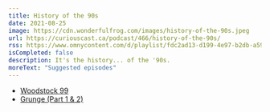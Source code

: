 ```yaml
---
title: History of the 90s
date: 2021-08-25
image: https://cdn.wonderfulfrog.com/images/history-of-the-90s.jpeg
url: https://curiouscast.ca/podcast/466/history-of-the-90s/
rss: https://www.omnycontent.com/d/playlist/fdc2ad13-d199-4e97-b2db-a59300cb6cc2/3164bc6f-23d3-435e-92c4-aa6a012d02b6/72253a5d-9601-4cbe-98d1-aa6a012d02cc/podcast.rss
isCompleted: false
description: It's the history... of the '90s.
moreText: "Suggested episodes"
---
```


- [Woodstock 99](https://curiouscast.ca/podcast/466/history-of-the-90s/)
- [Grunge (Part 1 & 2)](https://curiouscast.ca/podcast/466/history-of-the-90s/)
